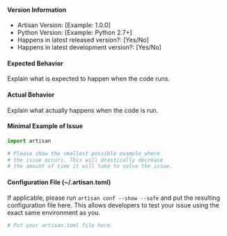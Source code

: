 #### Version Information
- Artisan Version: [Example: 1.0.0]
- Python Version: [Example: Python 2.7+]
- Happens in latest released version?: [Yes/No]
- Happens in latest development version?: [Yes/No]

#### Expected Behavior

Explain what is expected to happen when the code runs.

#### Actual Behavior

Explain what actually happens when the code is run.

#### Minimal Example of Issue

```python
import artisan

# Please show the smallest possible example where
# the issue occurs. This will drastically decrease
# the amount of time it will take to solve the issue.
```

#### Configuration File (~/.artisan.toml)

If applicable, please run `artisan conf --show --safe` and put
the resulting configuration file here. This allows developers
to test your issue using the exact same environment as you.

```toml
# Put your artisan.toml file here.
```
